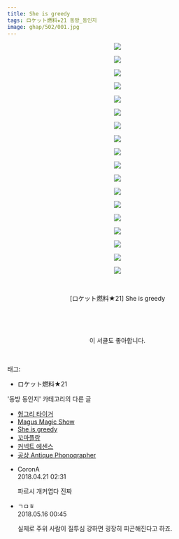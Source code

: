 ```yaml
---
title: She is greedy
tags: ロケット燃料★21 동방_동인지
image: ghap/502/001.jpg
---
```

<div class="article">
<p style="text-align: center; clear: none; float: none;"><img src="{{ site.nasurl }}/ghap/502/001.jpg"/></p>
<p style="text-align: center; clear: none; float: none;"><img src="{{ site.nasurl }}/ghap/502/002.jpg"/></p>
<p style="text-align: center; clear: none; float: none;"><img src="{{ site.nasurl }}/ghap/502/003.jpg"/></p>
<p style="text-align: center; clear: none; float: none;"><img src="{{ site.nasurl }}/ghap/502/004.jpg"/></p>
<p style="text-align: center; clear: none; float: none;"><img src="{{ site.nasurl }}/ghap/502/005.jpg"/></p>
<p style="text-align: center; clear: none; float: none;"><img src="{{ site.nasurl }}/ghap/502/006.jpg"/></p>
<p style="text-align: center; clear: none; float: none;"><img src="{{ site.nasurl }}/ghap/502/007.jpg"/></p>
<p style="text-align: center; clear: none; float: none;"><img src="{{ site.nasurl }}/ghap/502/008.jpg"/></p>
<p style="text-align: center; clear: none; float: none;"><img src="{{ site.nasurl }}/ghap/502/009.jpg"/></p>
<p style="text-align: center; clear: none; float: none;"><img src="{{ site.nasurl }}/ghap/502/010.jpg"/></p>
<p style="text-align: center; clear: none; float: none;"><img src="{{ site.nasurl }}/ghap/502/011.jpg"/></p>
<p style="text-align: center; clear: none; float: none;"><img src="{{ site.nasurl }}/ghap/502/012.jpg"/></p>
<p style="text-align: center; clear: none; float: none;"><img src="{{ site.nasurl }}/ghap/502/013.jpg"/></p>
<p style="text-align: center; clear: none; float: none;"><img src="{{ site.nasurl }}/ghap/502/014.jpg"/></p>
<p style="text-align: center; clear: none; float: none;"><img src="{{ site.nasurl }}/ghap/502/015.jpg"/></p>
<p style="text-align: center; clear: none; float: none;"><img src="{{ site.nasurl }}/ghap/502/016.jpg"/></p>
<p style="text-align: center; clear: none; float: none;"><img src="{{ site.nasurl }}/ghap/502/017.jpg"/></p>
<p style="text-align: center; clear: none; float: none;"><img src="{{ site.nasurl }}/ghap/502/018.jpg"/></p>
<p style="text-align: center; clear: none; float: none;"><br/></p>
<p style="text-align: center; clear: none; float: none;">[ロケット燃料★21] She is greedy</p>
<p style="text-align: center; clear: none; float: none;"><br/></p>
<p style="text-align: center; clear: none; float: none;"><br/></p>
<p style="text-align: center; clear: none; float: none;">이 서클도 좋아합니다.</p>
<p><br/></p>
</div><div class="tagTrail">
<p>태그: </p>
<ul>
<li>ロケット燃料★21</li>
</ul>
</div><div class="another">
<p>'동방 동인지' 카테고리의 다른 글</p>
<ul>
<li><a href="/2016-06-22-ghap_504">헝그리 타이거</a></li>
<li><a href="/2016-06-22-ghap_503">Magus Magic Show</a></li>
<li><a href="/2016-06-22-ghap_502">She is greedy</a></li>
<li><a href="/2016-06-22-ghap_501">꼬마플랑</a></li>
<li><a href="/2016-06-22-ghap_500">커넥트 에센스</a></li>
<li><a href="/2016-06-22-ghap_499">공상 Antique Phonoqrapher</a></li>
</ul>
</div><div class="cb_module cb_fluid">
<div class="cb_wrt cb_profile">
<div class="comment">
<ul>
<li class="cb_thumb_off" id="comment15242492">
<div class="cb_comment_area">
<div class="cb_info_area">
<div class="cb_section">
<span class="cb_nick_name">CoronA</span>
</div>
<div class="cb_section">
<span class="cb_date">2018.04.21 02:31 </span>
</div>
</div>
<div class="cb_dsc_comment">
<p class="cb_dsc">
											파르시 개커엽다 진짜
										</p>
</div>
</div></li>
<li class="cb_thumb_off" id="comment15256915">
<div class="cb_comment_area">
<div class="cb_info_area">
<div class="cb_section">
<span class="cb_nick_name">ㄱㅁㅎ</span>
</div>
<div class="cb_section">
<span class="cb_date">2018.05.16 00:45 </span>
</div>
</div>
<div class="cb_dsc_comment">
<p class="cb_dsc">
											실제로 주위 사람이 질투심 강하면 굉장히 피곤해진다고 하죠.
										</p>
</div>
</div></li>
</ul>
</div>
</div><!-- commentList close -->
</div>